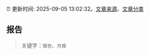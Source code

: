 :alarm_clock: 更新时间: 2025-09-05 13:02:32。[文章来源](/README.md)、[文章分类](/TAGS.md)

## 报告


> 关键字：`报告`、`月报`




